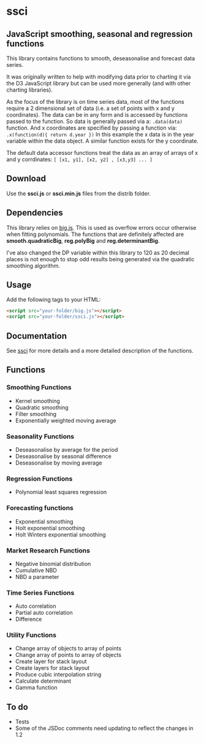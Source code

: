 # ssci
## JavaScript smoothing, seasonal and regression functions

This library contains functions to smooth, deseasonalise and forecast data series.

It was originally written to help with modifying data prior to charting it via the D3 JavaScript library but can be used more generally (and with other charting libraries).

As the focus of the library is on time series data, most of the functions require a 2 dimensional set of data (i.e. a set of points with x and y coordinates). The data can be in any form and is accessed by functions passed to the function. So data is generally passed via a:
``` .data(data) ```
function. And x coordinates are specified by passing a function via:
``` .x(function(d){ return d.year }) ```
In this example the x data is in the year variable within the data object. A similar function exists for the y coordinate.

The default data accessor functions treat the data as an array of arrays of x and y corrdinates:
``` [ [x1, y1], [x2, y2] , [x3,y3] ... ] ```

## Download
Use the **ssci.js** or **ssci.min.js** files from the distrib folder. 

## Dependencies
This library relies on [big.js](https://github.com/MikeMcl/big.js/). This is used as overflow errors occur otherwise when fitting polynomials. The functions that are definitely affected are **smooth.quadraticBig**, **reg.polyBig** and **reg.determinantBig**.

I've also changed the DP variable within this library to 120 as 20 decimal places is not enough to stop odd results being generated via the quadratic smoothing algorithm.  

## Usage
Add the following tags to your HTML:
```html
<script src="your-folder/big.js"></script>
<script src="your-folder/ssci.js"></script>
```

## Documentation
See [ssci](http://www.surveyscience.co.uk/html/ssci/ssci_js.html) for more details and a more detailed description of the functions.

## Functions

### Smoothing Functions
- Kernel smoothing
- Quadratic smoothing
- Filter smoothing
- Exponentially weighted moving average

### Seasonality Functions
- Deseasonalise by average for the period
- Deseasonalise by seasonal difference
- Deseasonalise by moving average

### Regression Functions
- Polynomial least squares regression

### Forecasting functions
- Exponential smoothing
- Holt exponential smoothing
- Holt Winters exponential smoothing

### Market Research Functions
- Negative binomial distribution
- Cumulative NBD
- NBD a parameter

### Time Series Functions
- Auto correlation
- Partial auto correlation
- Difference

### Utility Functions
- Change array of objects to array of points
- Change array of points to array of objects
- Create layer for stack layout
- Create layers for stack layout
- Produce cubic interpolation string
- Calculate determinant
- Gamma function
 
## To do

- Tests
- Some of the JSDoc comments need updating to reflect the changes in 1.2
